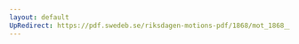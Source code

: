 ```yaml
---
layout: default
UpRedirect: https://pdf.swedeb.se/riksdagen-motions-pdf/1868/mot_1868__ak__00142/mot_1868__ak__00142_001.pdf
---
```

